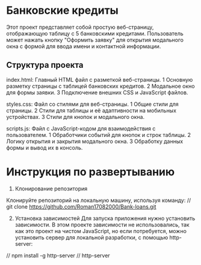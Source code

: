 # Банковские кредиты

Этот проект представляет собой простую веб-страницу, 
отображающую таблицу с 5 банковскими кредитами. 
Пользователь может нажать кнопку "Оформить заявку" для открытия модального 
окна с формой для ввода имени и контактной информации.

## Структура проекта

index.html: Главный HTML файл с разметкой веб-страницы.
1 Основную разметку страницы с таблицей банковских кредитов.
2 Модальное окно для формы заявки.
3 Подключение внешних CSS и JavaScript файлов.

styles.css: Файл со стилями для веб-страницы.
1 Общие стили для страницы.
2 Стили для таблицы и её адаптивности на мобильных устройствах.
3 Стили для кнопок и модального окна.

scripts.js: Файл с JavaScript-кодом для взаимодействия с пользователем.
1 Обработчики событий для кнопок и строк таблицы.
2 Логику открытия и закрытия модального окна.
3 Обработку данных формы и вывод их в консоль.

# Инструкция по развертыванию
 1. Клонирование репозитория
 
Клонируйте репозиторий на локальную машину, используя команду:
 // git clone https://github.com/Roman17082000/Bank-loans.git

 2. Установка зависимостей
 Для запуска приложения нужно установить зависимости. 
 В этом проекте зависимости не использовались, так как это проект на чистом JavaScript, 
 но если потребуется, можно установить сервер для локальной разработки, с помощью http-server:

// npm install -g http-server
// http-server

```sh